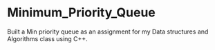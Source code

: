 # Minimum_Priority_Queue
Built a Min priority queue as an assignment for my Data structures and Algorithms class using C++.
